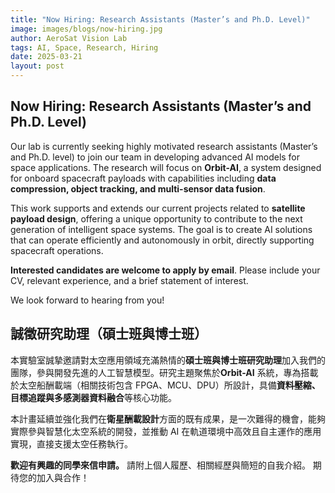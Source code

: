 ```yaml
---
title: "Now Hiring: Research Assistants (Master’s and Ph.D. Level)"
image: images/blogs/now-hiring.jpg
author: AeroSat Vision Lab
tags: AI, Space, Research, Hiring
date: 2025-03-21
layout: post
---
```

## Now Hiring: Research Assistants (Master’s and Ph.D. Level)

Our lab is currently seeking highly motivated research assistants (Master’s and Ph.D. level) to join our team in developing advanced AI models for space applications. The research will focus on **Orbit-AI**, a system designed for onboard spacecraft payloads with capabilities including **data compression, object tracking, and multi-sensor data fusion**.

This work supports and extends our current projects related to **satellite payload design**, offering a unique opportunity to contribute to the next generation of intelligent space systems. The goal is to create AI solutions that can operate efficiently and autonomously in orbit, directly supporting spacecraft operations.

**Interested candidates are welcome to apply by email**. Please include your CV, relevant experience, and a brief statement of interest.

We look forward to hearing from you!


## 誠徵研究助理（碩士班與博士班）

本實驗室誠摯邀請對太空應用領域充滿熱情的**碩士班與博士班研究助理**加入我們的團隊，參與開發先進的人工智慧模型。研究主題聚焦於**Orbit-AI** 系統，專為搭載於太空船酬載端（相關技術包含 FPGA、MCU、DPU）所設計，具備**資料壓縮、目標追蹤與多感測器資料融合**等核心功能。

本計畫延續並強化我們在**衛星酬載設計**方面的既有成果，是一次難得的機會，能夠實際參與智慧化太空系統的開發，並推動 AI 在軌道環境中高效且自主運作的應用實現，直接支援太空任務執行。

**歡迎有興趣的同學來信申請。** 請附上個人履歷、相關經歷與簡短的自我介紹。
期待您的加入與合作！

